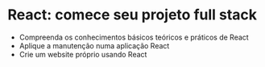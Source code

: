 # React: comece seu projeto full stack
- Compreenda os conhecimentos básicos teóricos e práticos de React
- Aplique a manutenção numa aplicação React
- Crie um website próprio usando React
